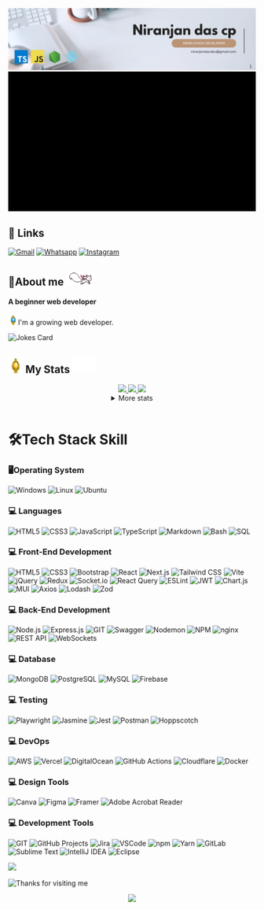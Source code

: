 <img src="./images/White Minimalist Corporate Personal Profile LinkedIn Banner.png">

<img src="./animated/ezgif.com-video-to-gif-converter.gif">

## 🔗 Links

[![Gmail](https://img.shields.io/badge/Gmail-%23FF4500.svg?logo=Gmail&logoColor=white)](mailto:niranjandas.dev@gmail.com) [![Whatsapp](https://img.shields.io/badge/-WhatsApp-green?logo=WhatsApp&logoColor=white)](https://wa.me/+918921627502) [![Instagram](https://img.shields.io/badge/Instagram-%23E4405F.svg?logo=Instagram&logoColor=white)](https://www.instagram.com/niranjan_das._?igsh=dG5lYXhsNWZoZWpz&utm_source=qr)

## 📌About me <img src="animated/rabbit.gif" height="30" />

#### A beginner web developer

<img src="./animated/light_1.gif" height="20px">I'm a growing web developer.

![Jokes Card](https://readme-jokes.vercel.app/api)

## <img src="animated/light_5.gif" height="30px" /> My Stats <img src="animated/Yo Hello GIF.gif" height="35px" />

<div align="center" >
<a  href="https://github.com/niranjandascp">

<img src="https://github-profile-summary-cards.vercel.app/api/cards/stats?username=niranjandascp&theme=github_dark" width="32.5%">
<img src="https://github-profile-summary-cards.vercel.app/api/cards/repos-per-language?username=niranjandascp&theme=github_dark&exclude={exclude}" width="32.5%">
<img src="https://github-profile-summary-cards.vercel.app/api/cards/most-commit-language?username=niranjandascp&theme=github_dark&exclude={exclude}" width="32.5%">

</a>

 <details>
  <summary>More stats</summary>
  
<img align="center" src="https://github-profile-summary-cards.vercel.app/api/cards/profile-details?username=niranjandascp&theme=zenburn" >

</details> 
 </div>

# 🛠️Tech Stack Skill

### 🖥️Operating System

![Windows](https://img.shields.io/badge/windows-%230769AD.svg?flat=for-the-badge&logo=windows&logoColor=white)
![Linux](https://img.shields.io/badge/Linux-%2307405e.svg?flat=for-the-badge&logo=Linux&logoColor=white)
![Ubuntu](https://img.shields.io/badge/ubuntu-%23E34F26.svg?flat=for-the-badge&logo=ubuntu&logoColor=white)

### 💻 Languages

![HTML5](https://img.shields.io/badge/HTML5-%23E34F26.svg?flat=for-the-badge&logo=html5&logoColor=white)
![CSS3](https://img.shields.io/badge/CSS3-%231572B6.svg?flat=for-the-badge&logo=css3&logoColor=white)
![JavaScript](https://img.shields.io/badge/JavaScript-%23F7DF1E.svg?flat=for-the-badge&logo=javascript&logoColor=black)
![TypeScript](https://img.shields.io/badge/TypeScript-%23007ACC.svg?flat=for-the-badge&logo=typescript&logoColor=white)
![Markdown](https://img.shields.io/badge/Markdown-%23000000.svg?flat=for-the-badge&logo=markdown&logoColor=white)
![Bash](https://img.shields.io/badge/Bash-%234EAA25.svg?flat=for-the-badge&logo=gnu-bash&logoColor=white)
![SQL](https://img.shields.io/badge/SQL-%2300C1D4.svg?flat=for-the-badge&logo=sql&logoColor=white)

### 💻 Front-End Development

![HTML5](https://img.shields.io/badge/HTML5-%23E34F26.svg?flat=for-the-badge&logo=html5&logoColor=white)
![CSS3](https://img.shields.io/badge/CSS3-%231572B6.svg?flat=for-the-badge&logo=css3&logoColor=white)
![Bootstrap](https://img.shields.io/badge/Bootstrap-%237952B3.svg?flat=for-the-badge&logo=bootstrap&logoColor=white)
![React](https://img.shields.io/badge/React-%2361DAFB.svg?flat=for-the-badge&logo=react&logoColor=black)
![Next.js](https://img.shields.io/badge/Next.js-%23000000.svg?flat=for-the-badge&logo=nextdotjs&logoColor=white)
![Tailwind CSS](https://img.shields.io/badge/Tailwind_CSS-%2306B6D4.svg?flat=for-the-badge&logo=tailwindcss&logoColor=white)
![Vite](https://img.shields.io/badge/Vite-%23646CFF.svg?flat=for-the-badge&logo=vite&logoColor=white)
![jQuery](https://img.shields.io/badge/jQuery-%230769AD.svg?flat=for-the-badge&logo=jquery&logoColor=white)
![Redux](https://img.shields.io/badge/Redux-%23764ABC.svg?flat=for-the-badge&logo=redux&logoColor=white)
![Socket.io](https://img.shields.io/badge/Socket.io-%23010101.svg?flat=for-the-badge&logo=socketdotio&logoColor=white)
![React Query](https://img.shields.io/badge/React_Query-%23FF4154.svg?flat=for-the-badge&logo=reactquery&logoColor=white)
![ESLint](https://img.shields.io/badge/ESLint-%234B32C3.svg?flat=for-the-badge&logo=eslint&logoColor=white)
![JWT](https://img.shields.io/badge/JWT-%23000000.svg?flat=for-the-badge&logo=jsonwebtokens&logoColor=white)
![Chart.js](https://img.shields.io/badge/Chart.js-%23FF6384.svg?flat=for-the-badge&logo=chartdotjs&logoColor=white)
![MUI](https://img.shields.io/badge/MUI-%230081CB.svg?flat=for-the-badge&logo=mui&logoColor=white)
![Axios](https://img.shields.io/badge/Axios-%235A29E4.svg?flat=for-the-badge&logo=axios&logoColor=white)
![Lodash](https://img.shields.io/badge/Lodash-%23273230.svg?flat=for-the-badge&logo=lodash&logoColor=white)
![Zod](https://img.shields.io/badge/Zod-%237952B3.svg?flat=for-the-badge&logo=Zod&logoColor=white)

### 💻 Back-End Development

![Node.js](https://img.shields.io/badge/Node.js-%23339933.svg?flat=for-the-badge&logo=nodedotjs&logoColor=white)
![Express.js](https://img.shields.io/badge/Express.js-%23000000.svg?flat=for-the-badge&logo=express&logoColor=white)
![GIT](https://img.shields.io/badge/git-%23E34F26.svg?flat=for-the-badge&logo=git&logoColor=white)
![Swagger](https://img.shields.io/badge/Swagger-%2385EA2D.svg?flat=for-the-badge&logo=swagger&logoColor=black)
![Nodemon](https://img.shields.io/badge/Nodemon-%2376D04B.svg?flat=for-the-badge&logo=nodemon&logoColor=white)
![NPM](https://img.shields.io/badge/NPM-%23CB3837.svg?flat=for-the-badge&logo=npm&logoColor=white)
![nginx](https://img.shields.io/badge/nginx-%23009639.svg?flat=for-the-badge&logo=nginx&logoColor=white)
![REST API](https://img.shields.io/badge/REST_API-%23000000.svg?flat=for-the-badge&logo=rest-api&logoColor=white)
![WebSockets](https://img.shields.io/badge/WebSockets-%234095F6.svg?flat=for-the-badge&logo=websockets&logoColor=white)

### 💻 Database

![MongoDB](https://img.shields.io/badge/MongoDB-%2347A248.svg?flat=for-the-badge&logo=mongodb&logoColor=white)
![PostgreSQL](https://img.shields.io/badge/PostgreSQL-%23336791.svg?flat=for-the-badge&logo=postgresql&logoColor=white)
![MySQL](https://img.shields.io/badge/MySQL-%234479A1.svg?flat=for-the-badge&logo=mysql&logoColor=white)
![Firebase](https://img.shields.io/badge/Firebase-%23FFCA28.svg?flat=for-the-badge&logo=firebase&logoColor=black)

<!-- ![SQLite](https://img.shields.io/badge/SQLite-%23003B57.svg?flat=for-the-badge&logo=sqlite&logoColor=white)
![Redis](https://img.shields.io/badge/Redis-%23DC382D.svg?flat=for-the-badge&logo=redis&logoColor=white)
![Neo4j](https://img.shields.io/badge/Neo4j-%2300A0D1.svg?flat=for-the-badge&logo=neo4j&logoColor=white) -->

### 💻 Testing

![Playwright](https://img.shields.io/badge/Playwright-%23004A71.svg?flat=for-the-badge&logo=playwright&logoColor=white)
![Jasmine](https://img.shields.io/badge/Jasmine-%238A4182.svg?flat=for-the-badge&logo=jasmine&logoColor=white)
![Jest](https://img.shields.io/badge/Jest-%23C21325.svg?flat=for-the-badge&logo=jest&logoColor=white)
![Postman](https://img.shields.io/badge/Postman-%23FF6C37.svg?flat=for-the-badge&logo=postman&logoColor=white)
![Hoppscotch](https://img.shields.io/badge/Hoppscotch-%23006DFF.svg?flat=for-the-badge&logo=hoppscotch&logoColor=white)

<!-- ![Mocha](https://img.shields.io/badge/Mocha-%238D6748.svg?flat=for-the-badge&logo=mocha&logoColor=white)
![Chai](https://img.shields.io/badge/Chai-%23A30701.svg?flat=for-the-badge&logo=chai&logoColor=white)
![Selenium](https://img.shields.io/badge/Selenium-%2343B02A.svg?flat=for-the-badge&logo=selenium&logoColor=white)
![Cucumber](https://img.shields.io/badge/Cucumber-%23327A1E.svg?flat=for-the-badge&logo=cucumber&logoColor=white) -->

### 💻 DevOps

![AWS](https://img.shields.io/badge/AWS-%23FFCA28.svg?flat=for-the-badge&logo=aws&logoColor=black)
![Vercel](https://img.shields.io/badge/Vercel-%23000000.svg?flat=for-the-badge&logo=vercel&logoColor=white)
![DigitalOcean](https://img.shields.io/badge/DigitalOcean-%230080FF.svg?flat=for-the-badge&logo=digitalocean&logoColor=white)
![GitHub Actions](https://img.shields.io/badge/GitHub_Actions-%232671E5.svg?flat=for-the-badge&logo=githubactions&logoColor=white)
![Cloudflare](https://img.shields.io/badge/Cloudflare-%23F38020.svg?flat=for-the-badge&logo=cloudflare&logoColor=white)
![Docker](https://img.shields.io/badge/Docker-%232496ED.svg?flat=for-the-badge&logo=docker&logoColor=white)

### 💻 Design Tools

![Canva](https://img.shields.io/badge/Canva-%2300C4CC.svg?flat=for-the-badge&logo=canva&logoColor=white)
![Figma](https://img.shields.io/badge/Figma-%23F24E1E.svg?flat=for-the-badge&logo=figma&logoColor=white)
![Framer](https://img.shields.io/badge/Framer-%23759CFC.svg?flat=for-the-badge&logo=framer&logoColor=black)
![Adobe Acrobat Reader](https://img.shields.io/badge/Adobe_Acrobat_Reader-%23FF0000.svg?flat=for-the-badge&logo=adobeacrobatreader&logoColor=white)

### 💻 Development Tools

![GIT](https://img.shields.io/badge/git-%23E34F26.svg?flat=for-the-badge&logo=git&logoColor=white)
![GitHub Projects](https://img.shields.io/badge/GitHub_Projects-%23000000.svg?flat=for-the-badge&logo=github&logoColor=white)
![Jira](https://img.shields.io/badge/Jira-%230052CC.svg?flat=for-the-badge&logo=jira&logoColor=white)
![VSCode](https://img.shields.io/badge/VSCode-%23007ACC.svg?flat=for-the-badge&logo=visualstudiocode&logoColor=white)
![npm](https://img.shields.io/badge/npm-%23CB3837.svg?flat=for-the-badge&logo=npm&logoColor=white)
![Yarn](https://img.shields.io/badge/Yarn-%232C8EBB.svg?flat=for-the-badge&logo=yarn&logoColor=white)
![GitLab](https://img.shields.io/badge/GitLab-%23FCA121.svg?flat=for-the-badge&logo=gitlab&logoColor=white)
![Sublime Text](https://img.shields.io/badge/Sublime_Text-%23FF9800.svg?flat=for-the-badge&logo=sublimetext&logoColor=black)
![IntelliJ IDEA](https://img.shields.io/badge/IntelliJ_IDEA-%23000000.svg?flat=for-the-badge&logo=intellijidea&logoColor=white)
![Eclipse](https://img.shields.io/badge/Eclipse-%232C2255.svg?flat=for-the-badge&logo=eclipse&logoColor=white)

[![](https://visitcountpro.netlify.app/api?id=niranjandascp&pretty=true)](https://visitcount.itsvg.in)

<img height="120" alt="Thanks for visiting me" width="100%" src="https://raw.githubusercontent.com/BrunnerLivio/brunnerlivio/master/images/marquee.svg" />
<p align="center">

  <img src="https://capsule-render.vercel.app/api?type=waving&color=gradient&height=60&section=footer&width=100"/>
</p>
